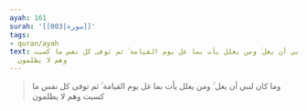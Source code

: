```yaml
---
ayah: 161
surah: '[[003|سورة]]'
tags:
- quran/ayah
text: وما كان لنبي أن يغل ۚ ومن يغلل يأت بما غل يوم القيامة ۚ ثم توفى كل نفس ما كسبت
  وهم لا يظلمون
---
```

> وما كان لنبي أن يغل ۚ ومن يغلل يأت بما غل يوم القيامة ۚ ثم توفى كل نفس ما كسبت وهم لا يظلمون
